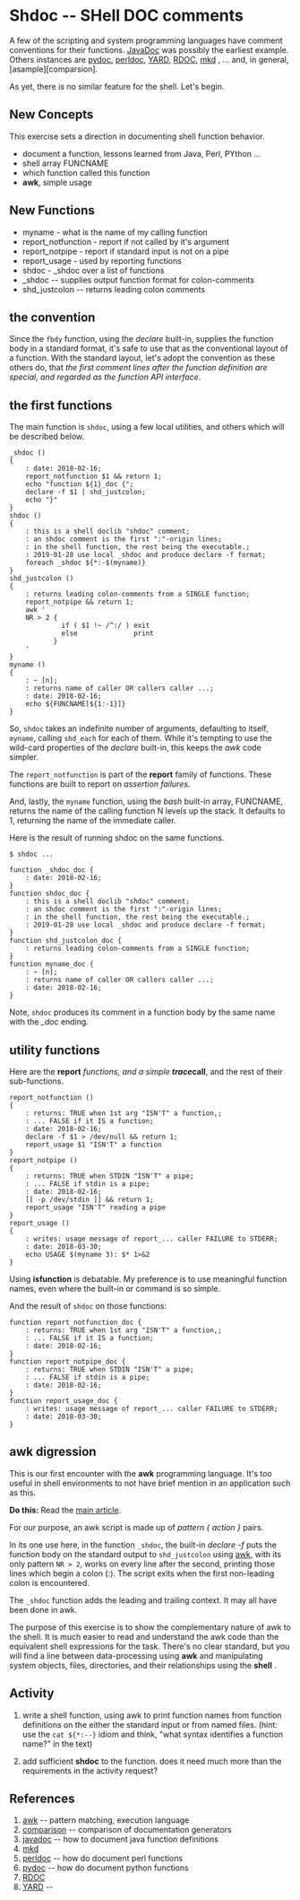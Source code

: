 <link rel="stylesheet" type="text/css" href="./mcgowan.css" />
<p><link rel="stylesheet" type="text/css" href="./mcgowan.css" /></p>

<p><link rel="stylesheet" type="text/css" href="./mcgowan.css" /></p>

<h1>Shdoc -- SHell DOC comments</h1>

<p>A few of the scripting and system programming languages have comment
conventions for their functions.  <a href="http://www.oracle.com/technetwork/java/javase/documentation/index-jsp-135444.html" title="Oracle JavaDoc main page">JavaDoc</a> was possibly the
earliest example.  Others instances are <a href="https://en.wikipedia.org/wiki/Pydoc" title="Wikipedia Pydoc">pydoc</a>, <a href="http://perldoc.perl.org">perldoc</a>,
<a href="https://en.wikipedia.org/wiki/YARD_(software)">YARD</a>, <a href="https://en.wikipedia.org/wiki/RDoc" title="RubyDoc Wikipedia page">RDOC</a>, <a href="https://en.wikipedia.org/wiki/Mkd_(software)" title="mkd Wikipedia page">mkd</a> , ... and, in general, [asample][comparsion].</p>

<p>As yet, there is no similar feature for the shell. Let's begin.</p>

<h2>New Concepts</h2>

<p>This exercise sets a direction in documenting shell function behavior.</p>

<ul>
<li>document a function, lessons learned from Java, Perl, PYthon ...</li>
<li>shell array FUNCNAME</li>
<li>which function called this function</li>
<li><strong>awk</strong>, simple usage</li>
</ul>

<h2>New Functions</h2>

<ul>
<li>myname - what is the name of my calling function</li>
<li>report_notfunction - report if not called by it's argument</li>
<li>report_notpipe - report if standard input is not on a pipe</li>
<li>report_usage - used by reporting functions</li>
<li>shdoc - _shdoc over a list of functions</li>
<li>_shdoc -- supplies output function format for colon-comments</li>
<li>shd_justcolon -- returns leading colon comments</li>
</ul>

<h2>the convention</h2>

<p>Since the <code>fbdy</code> function, using the <em>declare</em> built-in, supplies
the function body in a standard format, it's safe to use that as the
conventional layout of a function.  With the standard layout, let's
adopt the convention as these others do, that <em>the first comment lines
after the function definition are special, and regarded as the
function API interface</em>.</p>

<h2>the first functions</h2>

<p>The main function is <code>shdoc</code>, using a few local utilities, and
others which will be described below.</p>

<pre><code>_shdoc () 
{ 
    : date: 2018-02-16;
    report_notfunction $1 &amp;&amp; return 1;
    echo "function ${1}_doc {";
    declare -f $1 | shd_justcolon;
    echo "}"
}
shdoc () 
{ 
    : this is a shell doclib "shdoc" comment;
    : an shdoc comment is the first ":"-origin lines;
    : in the shell function, the rest being the executable.;
    : 2019-01-28 use local _shdoc and produce declare -f format;
    foreach _shdoc ${*:-$(myname)}
}
shd_justcolon () 
{ 
    : returns leading colon-comments from a SINGLE function;
    report_notpipe &amp;&amp; return 1;
    awk '
    NR &gt; 2 {
             if ( $1 !~ /^:/ ) exit
             else              print
           }
    '
}
myname () 
{ 
    : ~ [n];
    : returns name of caller OR callers caller ...;
    : date: 2018-02-16;
    echo ${FUNCNAME[${1:-1}]}
}
</code></pre>

<p>So, <code>shdoc</code> takes an indefinite number of arguments, defaulting to
itself, <code>myname</code>, calling <code>shd_each</code> for each of them.  While it's
tempting to use the wild-card properties of the <em>declare</em> built-in,
this keeps the <em>awk</em> code simpler.</p>

<p>The <code>report_notfunction</code> is part of the <strong>report</strong> family of
functions.  These functions are built to report on <em>assertion
failures</em>.</p>

<p>And, lastly, the <code>myname</code> function, using the <em>bash</em> built-in array,
FUNCNAME, returns the name of the calling function N levels up the
stack.  It defaults to 1, returning the name of the immediate caller.</p>

<p>Here is the result of running shdoc on the same functions.</p>

<pre><code>$ shdoc ...

function _shdoc_doc {
    : date: 2018-02-16;
}
function shdoc_doc {
    : this is a shell doclib "shdoc" comment;
    : an shdoc comment is the first ":"-origin lines;
    : in the shell function, the rest being the executable.;
    : 2019-01-28 use local _shdoc and produce declare -f format;
}
function shd_justcolon_doc {
    : returns leading colon-comments from a SINGLE function;
}
function myname_doc {
    : ~ [n];
    : returns name of caller OR callers caller ...;
    : date: 2018-02-16;
}
</code></pre>

<p>Note, <code>shdoc</code> produces its comment in a function body by the same name
with the <em>_doc</em> ending.</p>

<h2>utility functions</h2>

<p>Here are the <strong>report<em></strong> functions, and a simple <strong>trace</em>call</strong>, and the
rest of their sub-functions.</p>

<pre><code>report_notfunction () 
{ 
    : returns: TRUE when 1st arg "ISN'T" a function,;
    : ... FALSE if it IS a function;
    : date: 2018-02-16;
    declare -f $1 &gt; /dev/null &amp;&amp; return 1;
    report_usage $1 "ISN'T" a function
}
report_notpipe () 
{ 
    : returns: TRUE when STDIN "ISN'T" a pipe;
    : ... FALSE if stdin is a pipe;
    : date: 2018-02-16;
    [[ -p /dev/stdin ]] &amp;&amp; return 1;
    report_usage "ISN'T" reading a pipe
}
report_usage () 
{ 
    : writes: usage message of report_... caller FAILURE to STDERR;
    : date: 2018-03-30;
    echo USAGE $(myname 3): $* 1&gt;&amp;2
}
</code></pre>

<p>Using <strong>isfunction</strong> is debatable.  My preference is to use meaningful
function names, even where the built-in or command is so simple.</p>

<p>And the result of <code>shdoc</code> on those functions:</p>

<pre><code>function report_notfunction_doc {
    : returns: TRUE when 1st arg "ISN'T" a function,;
    : ... FALSE if it IS a function;
    : date: 2018-02-16;
}
function report_notpipe_doc {
    : returns: TRUE when STDIN "ISN'T" a pipe;
    : ... FALSE if stdin is a pipe;
    : date: 2018-02-16;
}
function report_usage_doc {
    : writes: usage message of report_... caller FAILURE to STDERR;
    : date: 2018-03-30;
}
</code></pre>

<h2>awk digression</h2>

<p>This is our first encounter with the <strong>awk</strong> programming language.  It's
too useful in shell environments to not have brief mention in an application
such as this.</p>

<p><strong>Do this:</strong> Read the <a href="https://en.wikipedia.org/wiki/AWK" title="Awk programming language">main article</a>.</p>

<p>For our purpose, an awk script is made up of <em>pattern  { action }</em> pairs.</p>

<p>In its one use here, in the function <code>_shdoc</code>, the built-in <em>declare
-f</em> puts the function body on the standard output to <code>shd_justcolon</code>
using  <a href="https://en.wikipedia.org/wiki/AWK" title="Awk programming language">awk</a>, with its only pattern <code>NR &gt; 2</code>, works on every
line after the second, printing those lines which begin a
colon (:). The script exits when the first non-leading colon is 
encountered.</p>

<p>The <code>_shdoc</code> function adds the leading and trailing context.  It may
all have been done in awk.</p>

<p>The purpose of this exercise is to show the complementary nature of
awk to the shell.  It is much easier to read and understand the awk
code than the equivalent shell expressions for the task.   There's no
clear standard, but you will find a line between data-processing using
<strong>awk</strong> and manipulating system objects, files, directories, and their
relationships using the <strong>shell</strong> .</p>

<h2>Activity</h2>

<ol>
<li><p>write a shell function, using awk to print function names from
function definitions on the either the standard input or from named
files.  (hint: use the <code>cat ${*:--}</code> idiom and think, "what syntax
identifies a function name?" in the text)</p></li>
<li><p>add sufficient <strong>shdoc</strong> to the function. does it need much more
than the requirements in the activity request?</p></li>
</ol>

<h2>References</h2>

<ol>
<li><a href="https://en.wikipedia.org/wiki/AWK" title="Awk programming language">awk</a> -- pattern matching, execution language</li>
<li><a href="https://en.wikipedia.org/wiki/Comparison_of_documentation_generators">comparison</a> -- comparison of documentation generators</li>
<li><a href="http://www.oracle.com/technetwork/java/javase/documentation/index-jsp-135444.html" title="Oracle JavaDoc main page">javadoc</a> -- how to document java function definitions</li>
<li><a href="https://en.wikipedia.org/wiki/Mkd_(software)" title="mkd Wikipedia page">mkd</a> </li>
<li><a href="http://perldoc.perl.org">perldoc</a> -- how do document perl functions</li>
<li><a href="https://en.wikipedia.org/wiki/Pydoc" title="Wikipedia Pydoc">pydoc</a> -- how do document python functions</li>
<li><a href="https://en.wikipedia.org/wiki/RDoc" title="RubyDoc Wikipedia page">RDOC</a></li>
<li><a href="https://en.wikipedia.org/wiki/YARD_(software)">YARD</a> --</li>
</ol>
